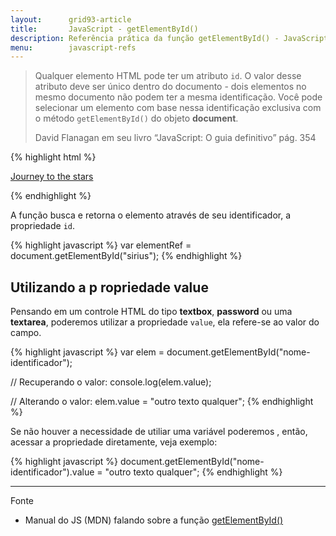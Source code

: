 ```yaml
---
layout:      grid93-article
title:       JavaScript - getElementById()
description: Referência prática da função getElementById() - JavaScript
menu:        javascript-refs
---
```



> Qualquer elemento HTML pode ter um atributo `id`. O valor desse atributo deve ser único dentro do documento - dois
> elementos no mesmo documento não podem ter a mesma identificação. Você pode selecionar um elemento com base nessa
> identificação exclusiva com o método `getElementById()` do objeto __document__.
> 
> David Flanagan em seu livro “JavaScript: O guia definitivo” pág. 354


{% highlight html %}
<p>
    <a id="sirius" href="sirius.html">Journey to the stars</a>
</p>
{% endhighlight %}

A função busca e retorna o elemento através de seu identificador, a propriedade `id`.

{% highlight javascript %}
var elementRef = document.getElementById("sirius");
{% endhighlight %}


Utilizando a p ropriedade value
---

Pensando em um controle HTML do tipo __textbox__, __password__ ou uma __textarea__, poderemos utilizar a propriedade 
`value`, ela refere-se ao valor do campo.

{% highlight javascript %}
var elem = document.getElementById("nome-identificador");

// Recuperando o valor:
console.log(elem.value);

// Alterando o valor:
elem.value = "outro texto qualquer";
{% endhighlight %}

Se não houver a necessidade de utiliar uma variável poderemos , então, acessar a propriedade diretamente, veja exemplo:

{% highlight javascript %}
document.getElementById("nome-identificador").value = "outro texto qualquer";
{% endhighlight %}

<hr/>
Fonte

- Manual do JS (MDN) falando sobre a função [getElementById()](https://developer.mozilla.org/en-US/docs/Web/API/document.getElementById "link-externo")

<!--
Incrementar matéria com a função da página 355 (flanagan)
Veja pág 88, capitulo 5 do livro JS Anthology
-->